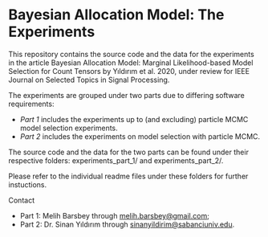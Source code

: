 # Bayesian Allocation Model: The Experiments

This repository contains the source code and the data for the experiments in the article Bayesian Allocation Model: Marginal Likelihood-based Model Selection for Count Tensors by Yıldırım et al. 2020, under review for IEEE Journal on Selected Topics in Signal Processing.

The experiments are grouped under two parts due to differing software requirements: 
- *Part 1* includes the experiments up to (and excluding) particle MCMC model selection experiments. 
- *Part 2* includes the experiments on model selection with particle MCMC.

The source code and the data for the two parts can be found under their respective folders: experiments\_part\_1/ and experiments\_part\_2/. 

Please refer to the individual readme files under these folders for further instuctions.

Contact 
- Part 1: Melih Barsbey through melih.barsbey@gmail.com;
- Part 2: Dr. Sinan Yıldırım through sinanyildirim@sabanciuniv.edu.
